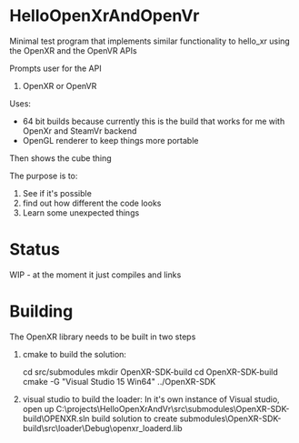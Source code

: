 # HelloOpenXrAndOpenVr

Minimal test program that implements similar functionality to hello_xr using the OpenXR and the OpenVR APIs

Prompts user for the API
1) OpenXR or OpenVR

Uses:
* 64 bit builds because currently this is the build that works for me with OpenXr and SteamVr backend   	
* OpenGL renderer to keep things more portable


Then shows the cube thing


The purpose is to:
1. See if it's possible
2. find out how different the code looks
3. Learn some unexpected things

# Status
WIP - at the moment it just compiles and links


# Building
The OpenXR library needs to be built in two steps
1. cmake to build the solution:

    cd src/submodules
    mkdir OpenXR-SDK-build
    cd OpenXR-SDK-build
    cmake -G "Visual Studio 15 Win64" ../OpenXR-SDK

2. visual studio to build the loader: 
In it's own instance of Visual studio, open up 
    C:\projects\HelloOpenXrAndVr\src\submodules\OpenXR-SDK-build\OPENXR.sln
    build solution
    to create submodules\OpenXR-SDK-build\src\loader\Debug\openxr_loaderd.lib
 



